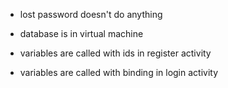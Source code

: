 - lost password doesn't do anything

- database is in virtual machine

- variables are called with ids in register activity

- variables are called with binding in login activity